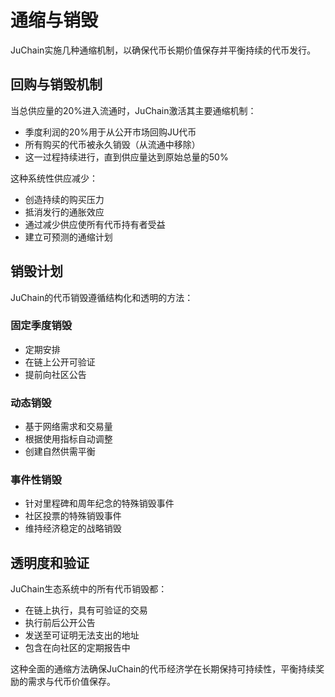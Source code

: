 # 通缩与销毁

JuChain实施几种通缩机制，以确保代币长期价值保存并平衡持续的代币发行。

## 回购与销毁机制

当总供应量的20%进入流通时，JuChain激活其主要通缩机制：

* 季度利润的20%用于从公开市场回购JU代币
* 所有购买的代币被永久销毁（从流通中移除）
* 这一过程持续进行，直到供应量达到原始总量的50%

这种系统性供应减少：

* 创造持续的购买压力
* 抵消发行的通胀效应
* 通过减少供应使所有代币持有者受益
* 建立可预测的通缩计划

## 销毁计划

JuChain的代币销毁遵循结构化和透明的方法：

### 固定季度销毁

* 定期安排
* 在链上公开可验证
* 提前向社区公告

### 动态销毁

* 基于网络需求和交易量
* 根据使用指标自动调整
* 创建自然供需平衡

### 事件性销毁

* 针对里程碑和周年纪念的特殊销毁事件
* 社区投票的特殊销毁事件
* 维持经济稳定的战略销毁

## 透明度和验证

JuChain生态系统中的所有代币销毁都：

* 在链上执行，具有可验证的交易
* 执行前后公开公告
* 发送至可证明无法支出的地址
* 包含在向社区的定期报告中

这种全面的通缩方法确保JuChain的代币经济学在长期保持可持续性，平衡持续奖励的需求与代币价值保存。

